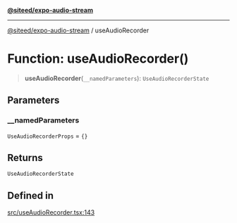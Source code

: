 [**@siteed/expo-audio-stream**](../README.md)

***

[@siteed/expo-audio-stream](../README.md) / useAudioRecorder

# Function: useAudioRecorder()

> **useAudioRecorder**(`__namedParameters`): `UseAudioRecorderState`

## Parameters

### \_\_namedParameters

`UseAudioRecorderProps` = `{}`

## Returns

`UseAudioRecorderState`

## Defined in

[src/useAudioRecorder.tsx:143](https://github.com/deeeed/expo-audio-stream/blob/21209ab9cd7c63e9f57f28eb12d3c981b7525e74/packages/expo-audio-stream/src/useAudioRecorder.tsx#L143)
